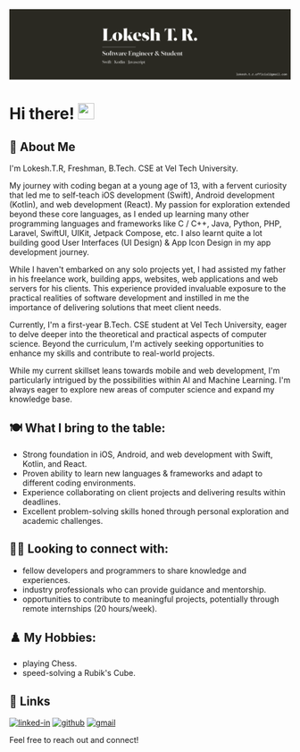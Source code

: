 
<!--
**lokesh-tr/lokesh-tr** is a ✨ _special_ ✨ repository because its `README.md` (this file) appears on your GitHub profile.

Here are some ideas to get you started:

- 🔭 I’m currently working on ...
- 🌱 I’m currently learning ...
- 👯 I’m looking to collaborate on ...
- 🤔 I’m looking for help with ...
- 💬 Ask me about ...
- 📫 How to reach me: ...
- 😄 Pronouns: ...
- ⚡ Fun fact: ...
-->

<img src="./banner.png" />

# Hi there! <img src="https://media.giphy.com/media/hvRJCLFzcasrR4ia7z/giphy.gif" width="29px" height="29px" />

## 🚀 About Me
I'm Lokesh.T.R, Freshman, B.Tech. CSE at Vel Tech University.

My journey with coding began at a young age of 13, with a fervent curiosity that led me to self-teach iOS development (Swift), Android development (Kotlin), and web development (React). My passion for exploration extended beyond these core languages, as I ended up learning many other programming languages and frameworks like C / C++, Java, Python, PHP, Laravel, SwiftUI, UIKit, Jetpack Compose, etc. I also learnt quite a lot building good User Interfaces (UI Design) & App Icon Design in my app development journey.

While I haven't embarked on any solo projects yet, I had assisted my father in his freelance work, building apps, websites, web applications and web servers for his clients. This experience provided invaluable exposure to the practical realities of software development and instilled in me the importance of delivering solutions that meet client needs.

Currently, I'm a first-year B.Tech. CSE student at Vel Tech University, eager to delve deeper into the theoretical and practical aspects of computer science. Beyond the curriculum, I'm actively seeking opportunities to enhance my skills and contribute to real-world projects.

While my current skillset leans towards mobile and web development, I'm particularly intrigued by the possibilities within AI and Machine Learning. I'm always eager to explore new areas of computer science and expand my knowledge base.

## 🍽️ What I bring to the table:
 - Strong foundation in iOS, Android, and web development with Swift, Kotlin, and React.
 - Proven ability to learn new languages & frameworks and adapt to different coding environments.
 - Experience collaborating on client projects and delivering results within deadlines.
 - Excellent problem-solving skills honed through personal exploration and academic challenges.

## 🤝🏻 Looking to connect with:
 - fellow developers and programmers to share knowledge and experiences.
 - industry professionals who can provide guidance and mentorship.
 - opportunities to contribute to meaningful projects, potentially through remote internships (20 hours/week).


## ♟️ My Hobbies:
 - playing Chess.
 - speed-solving a Rubik's Cube.


<!--
## 🏅 Achievements
-   📝 **** at __ (Date)
-->

<!--
## 🛠️ Skills
-->

## 🔗 Links

[![linked-in](https://img.shields.io/badge/Linked_In-0077B5?style=for-the-badge&logo=LinkedIn&logoColor=white)](https://www.linkedin.com/in/lokesh-tr/)
[![github](https://img.shields.io/badge/GitHub-000000?style=for-the-badge&logo=GitHub&logoColor=white)](https://github.com/lokesh-tr)
[![gmail](https://img.shields.io/badge/Gmail-D14836?style=for-the-badge&logo=Gmail&logoColor=white)](mailto:lokesh.t.r.official@gmail.com)

Feel free to reach out and connect!
